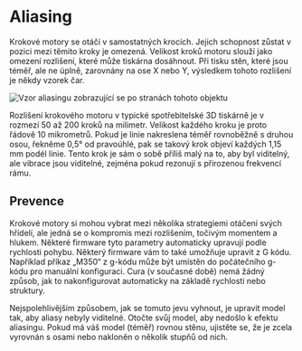Aliasing
====
Krokové motory se otáčí v samostatných krocích. Jejich schopnost zůstat v pozici mezi těmito kroky je omezená. Velikost kroků motoru slouží jako omezení rozlišení, které může tiskárna dosáhnout. Při tisku stěn, které jsou téměř, ale ne úplně, zarovnány na ose X nebo Y, výsledkem tohoto rozlišení je někdy vzorek čar.

![Vzor aliasingu zobrazující se po stranách tohoto objektu](../../../articles/images/aliasing.jpg)

Rozlišení krokového motoru v typické spotřebitelské 3D tiskárně je v rozmezí 50 až 200 kroků na milimetr. Velikost každého kroku je proto řádově 10 mikrometrů. Pokud je linie nakreslena téměř rovnoběžně s druhou osou, řekněme 0,5° od pravoúhlé, pak se takový krok objeví každých 1,15 mm podél linie. Tento krok je sám o sobě příliš malý na to, aby byl viditelný, ale vibrace jsou viditelné, zejména pokud rezonují s přirozenou frekvencí rámu.

Prevence
----
Krokové motory si mohou vybrat mezi několika strategiemi otáčení svých hřídelí, ale jedná se o kompromis mezi rozlišením, točivým momentem a hlukem. Některé firmware tyto parametry automaticky upravují podle rychlosti pohybu. Některý firmware vám to také umožňuje upravit z G kódu. Například příkaz „M350“ z g-kódu může být umístěn do počátečního g-kódu pro manuální konfiguraci. Cura (v současné době) nemá žádný způsob, jak to nakonfigurovat automaticky na základě rychlosti nebo struktury.

Nejspolehlivějším způsobem, jak se tomuto jevu vyhnout, je upravit model tak, aby aliasy nebyly viditelné. Otočte svůj model, aby nedošlo k efektu aliasingu. Pokud má váš model (téměř) rovnou stěnu, ujistěte se, že je zcela vyrovnán s osami nebo nakloněn o několik stupňů od nich.
